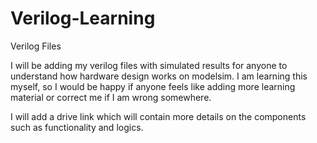 # Verilog-Learning
Verilog Files

I will be adding my verilog files with simulated results for anyone to understand how hardware design works on modelsim. I am learning this myself, so I would be happy if anyone feels like adding more learning material or correct me if I am wrong somewhere.


I will add a drive link which will contain more details on the components such as functionality and logics.
